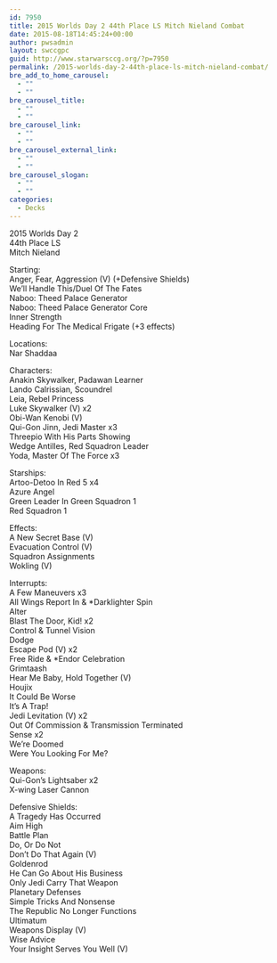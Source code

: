 ```yaml
---
id: 7950
title: 2015 Worlds Day 2 44th Place LS Mitch Nieland Combat
date: 2015-08-18T14:45:24+00:00
author: pwsadmin
layout: swccgpc
guid: http://www.starwarsccg.org/?p=7950
permalink: /2015-worlds-day-2-44th-place-ls-mitch-nieland-combat/
bre_add_to_home_carousel:
  - ""
  - ""
bre_carousel_title:
  - ""
  - ""
bre_carousel_link:
  - ""
  - ""
bre_carousel_external_link:
  - ""
  - ""
bre_carousel_slogan:
  - ""
  - ""
categories:
  - Decks
---
```

2015 Worlds Day 2  
44th Place LS  
Mitch Nieland

Starting:  
Anger, Fear, Aggression (V) (+Defensive Shields)  
We&#8217;ll Handle This/Duel Of The Fates  
Naboo: Theed Palace Generator  
Naboo: Theed Palace Generator Core  
Inner Strength  
Heading For The Medical Frigate (+3 effects)

Locations:  
Nar Shaddaa

Characters:  
Anakin Skywalker, Padawan Learner  
Lando Calrissian, Scoundrel  
Leia, Rebel Princess  
Luke Skywalker (V) x2  
Obi-Wan Kenobi (V)  
Qui-Gon Jinn, Jedi Master x3  
Threepio With His Parts Showing  
Wedge Antilles, Red Squadron Leader  
Yoda, Master Of The Force x3

Starships:  
Artoo-Detoo In Red 5 x4  
Azure Angel  
Green Leader In Green Squadron 1  
Red Squadron 1

Effects:  
A New Secret Base (V)  
Evacuation Control (V)  
Squadron Assignments  
Wokling (V)

Interrupts:  
A Few Maneuvers x3  
All Wings Report In & *Darklighter Spin  
Alter  
Blast The Door, Kid! x2  
Control & Tunnel Vision  
Dodge  
Escape Pod (V) x2  
Free Ride & *Endor Celebration  
Grimtaash  
Hear Me Baby, Hold Together (V)  
Houjix  
It Could Be Worse  
It&#8217;s A Trap!  
Jedi Levitation (V) x2  
Out Of Commission & Transmission Terminated  
Sense x2  
We&#8217;re Doomed  
Were You Looking For Me?

Weapons:  
Qui-Gon&#8217;s Lightsaber x2  
X-wing Laser Cannon

Defensive Shields:  
A Tragedy Has Occurred  
Aim High  
Battle Plan  
Do, Or Do Not  
Don&#8217;t Do That Again (V)  
Goldenrod  
He Can Go About His Business  
Only Jedi Carry That Weapon  
Planetary Defenses  
Simple Tricks And Nonsense  
The Republic No Longer Functions  
Ultimatum  
Weapons Display (V)  
Wise Advice  
Your Insight Serves You Well (V)